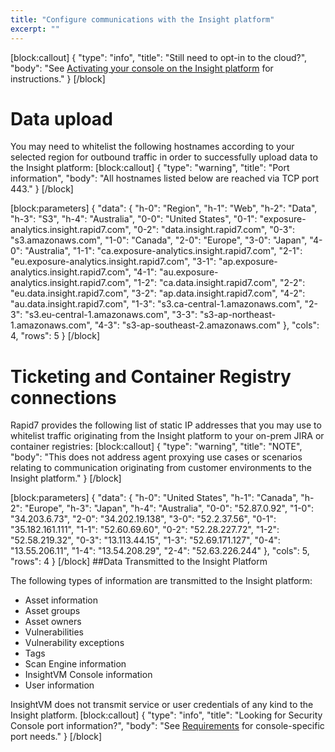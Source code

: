 ```yaml
---
title: "Configure communications with the Insight platform"
excerpt: ""
---
```

[block:callout]
{
  "type": "info",
  "title": "Still need to opt-in to the cloud?",
  "body": "See [Activating your console on the Insight platform](doc:activating-your-console-on-the-insight-platform) for instructions."
}
[/block]
# Data upload

You may need to whitelist the following hostnames according to your selected region for outbound traffic in order to successfully upload data to the Insight platform:
[block:callout]
{
  "type": "warning",
  "title": "Port information",
  "body": "All hostnames listed below are reached via TCP port 443."
}
[/block]

[block:parameters]
{
  "data": {
    "h-0": "Region",
    "h-1": "Web",
    "h-2": "Data",
    "h-3": "S3",
    "h-4": "Australia",
    "0-0": "United States",
    "0-1": "exposure-analytics.insight.rapid7.com",
    "0-2": "data.insight.rapid7.com",
    "0-3": "s3.amazonaws.com",
    "1-0": "Canada",
    "2-0": "Europe",
    "3-0": "Japan",
    "4-0": "Australia",
    "1-1": "ca.exposure-analytics.insight.rapid7.com",
    "2-1": "eu.exposure-analytics.insight.rapid7.com",
    "3-1": "ap.exposure-analytics.insight.rapid7.com",
    "4-1": "au.exposure-analytics.insight.rapid7.com",
    "1-2": "ca.data.insight.rapid7.com",
    "2-2": "eu.data.insight.rapid7.com",
    "3-2": "ap.data.insight.rapid7.com",
    "4-2": "au.data.insight.rapid7.com",
    "1-3": "s3.ca-central-1.amazonaws.com",
    "2-3": "s3.eu-central-1.amazonaws.com",
    "3-3": "s3-ap-northeast-1.amazonaws.com",
    "4-3": "s3-ap-southeast-2.amazonaws.com"
  },
  "cols": 4,
  "rows": 5
}
[/block]
# Ticketing and Container Registry connections

Rapid7 provides the following list of static IP addresses that you may use to whitelist traffic originating from the Insight platform to your on-prem JIRA or container registries:
[block:callout]
{
  "type": "warning",
  "title": "NOTE",
  "body": "This does not address agent proxying use cases or scenarios relating to communication originating from customer environments to the Insight platform."
}
[/block]

[block:parameters]
{
  "data": {
    "h-0": "United States",
    "h-1": "Canada",
    "h-2": "Europe",
    "h-3": "Japan",
    "h-4": "Australia",
    "0-0": "52.87.0.92",
    "1-0": "34.203.6.73",
    "2-0": "34.202.19.138",
    "3-0": "52.2.37.56",
    "0-1": "35.182.161.111",
    "1-1": "52.60.69.60",
    "0-2": "52.28.227.72",
    "1-2": "52.58.219.32",
    "0-3": "13.113.44.15",
    "1-3": "52.69.171.127",
    "0-4": "13.55.206.11",
    "1-4": "13.54.208.29",
    "2-4": "52.63.226.244"
  },
  "cols": 5,
  "rows": 4
}
[/block]
##Data Transmitted to the Insight Platform

The following types of information are transmitted to the Insight platform:
* Asset information
* Asset groups
* Asset owners
* Vulnerabilities
* Vulnerability exceptions
* Tags
* Scan Engine information
* InsightVM Console information
* User information

InsightVM does not transmit service or user credentials of any kind to the Insight platform.
[block:callout]
{
  "type": "info",
  "title": "Looking for Security Console port information?",
  "body": "See [Requirements](doc:requirements) for console-specific port needs."
}
[/block]